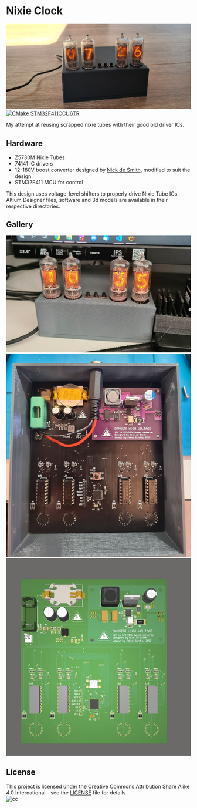 # Nixie Clock
![photo1](img/img2.jpg?raw=true "Photo")
[![CMake STM32F411CCU6TR](https://github.com/sztvka/nixie_clock/actions/workflows/cmake.yml/badge.svg)](https://github.com/sztvka/nixie_clock/actions/workflows/cmake.yml)

My attempt at reusing scrapped nixie tubes with their good old driver ICs. 

## Hardware
 - Z5730M Nixie Tubes
 - 74141 IC drivers 
 - 12-180V boost converter designed by [Nick de Smith](https://desmith.net/NMdS/Electronics/NixiePSU.html), modified to suit the design
 - STM32F411 MCU for control

 This design uses voltage-level shifters to properly drive Nixie Tube ICs. Altium Designer files, software and 3d models are available in their respective directories.

 ## Gallery

![photo2](img/img1.jpg?raw=true "Photo")
![photo3](img/img3.jpg?raw=true "Photo")
![photo4](img/ss1.jpg?raw=true "Photo")


## License

This project is licensed under the Creative Commons Attribution Share Alike 4.0 International - see the [LICENSE](LICENSE) file for details  
![cc](https://upload.wikimedia.org/wikipedia/commons/e/e5/CC_BY-SA_icon.svg)